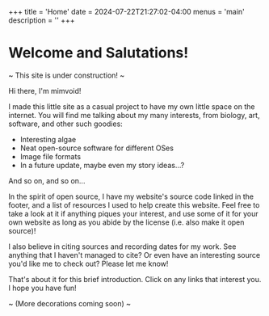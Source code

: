+++
title = 'Home'
date = 2024-07-22T21:27:02-04:00
menus = 'main'
description = ''
+++

# Welcome and Salutations!

~ This site is under construction! ~

Hi there, I'm mimvoid!

I made this little site as a casual project to have my own little space on the internet. You will find me talking about my many interests, from biology, art, software, and other such goodies:

- Interesting algae
- Neat open-source software for different OSes
- Image file formats
- In a future update, maybe even my story ideas...?

And so on, and so on...

In the spirit of open source, I have my website's source code linked in the footer, and a list of resources I used to help create this website. Feel free to take a look at it if anything piques your interest, and use some of it for your own website as long as you abide by the license (i.e. also make it open source)!

I also believe in citing sources and recording dates for my work. See anything that I haven't managed to cite? Or even have an interesting source you'd like me to check out? Please let me know!

That's about it for this brief introduction. Click on any links that interest you. I hope you have fun!

~ (More decorations coming soon) ~

